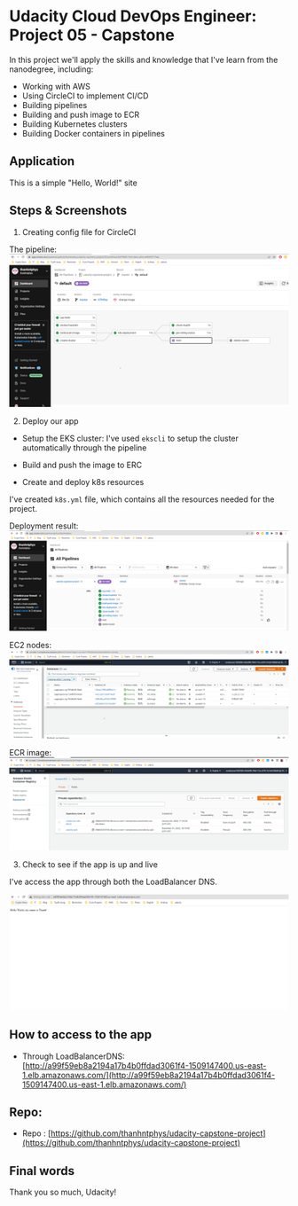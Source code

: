 # Udacity Cloud DevOps Engineer: Project 05 - Capstone

In this project we'll apply the skills and knowledge that I've learn from the nanodegree, including:

- Working with AWS
- Using CircleCI to implement CI/CD
- Building pipelines
- Building and push image to ECR
- Building Kubernetes clusters
- Building Docker containers in pipelines

## Application

This is a simple "Hello, World!" site 

## Steps & Screenshots

1. Creating config file for CircleCI

The pipeline:
![CircleCI pipeline](screenshots/pictureuda1.png)

2. Deploy our app

- Setup the EKS cluster: I've used `ekscli` to setup the cluster automatically through the pipeline 

- Build and push the image to ERC

- Create and deploy k8s resources

I've created `k8s.yml` file, which contains all the resources needed for the project.

Deployment result:
![Deployment result](screenshots/pictureuda2.png)

EC2 nodes:
![EC2 nodes](screenshots/pictureuda3.png)

ECR image:
![EC2 image](screenshots/pictureuda4.png)

3. Check to see if the app is up and live

I've access the app through both the LoadBalancer DNS.

![POC](screenshots/pictureuda5.png)

## How to access to the app

- Through LoadBalancerDNS: [http://a99f59eb8a2194a17b4b0ffdad3061f4-1509147400.us-east-1.elb.amazonaws.com/](http://a99f59eb8a2194a17b4b0ffdad3061f4-1509147400.us-east-1.elb.amazonaws.com/)

## Repo:
- Repo : [https://github.com/thanhntphys/udacity-capstone-project](https://github.com/thanhntphys/udacity-capstone-project)

## Final words

Thank you so much, Udacity!
